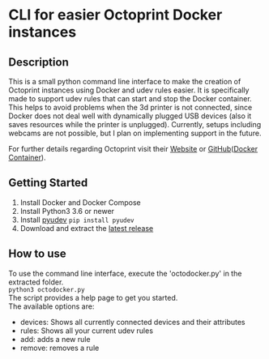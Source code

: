 # CLI for easier Octoprint Docker instances

## Description

This is a small python command line interface to make the creation of Octoprint instances using Docker and udev rules
easier. It is specifically made to support udev rules that can start and stop the Docker container. This helps to
avoid problems when the 3d printer is not connected, since Docker does not deal well with dynamically plugged USB
devices (also it saves resources while the printer is unplugged).
Currently, setups including webcams are not possible, but I plan on implementing support in the future.

For further details regarding Octoprint visit their [Website](https://octoprint.org/) or [GitHub](https://github.com/OctoPrint/OctoPrint)([Docker Container](https://github.com/OctoPrint/octoprint-docker)).

## Getting Started
1. Install Docker and Docker Compose
2. Install Python3 3.6 or newer
3. Install [pyudev](https://github.com/pyudev/pyudev) `pip install pyudev`
4. Download and extract the [latest release](https://github.com/BaumgartNiklas/OctoprintDockerHelper/releases/download/v1.0.0/OctoprintDockerHelper.zip)

## How to use
To use the command line interface, execute the 'octodocker.py' in the extracted folder.\
`python3 octodocker.py`\
The script provides a help page to get you started.\
The available options are:
* devices: Shows all currently connected devices and their attributes
* rules: Shows all your current udev rules
* add: adds a new rule
* remove: removes a rule
